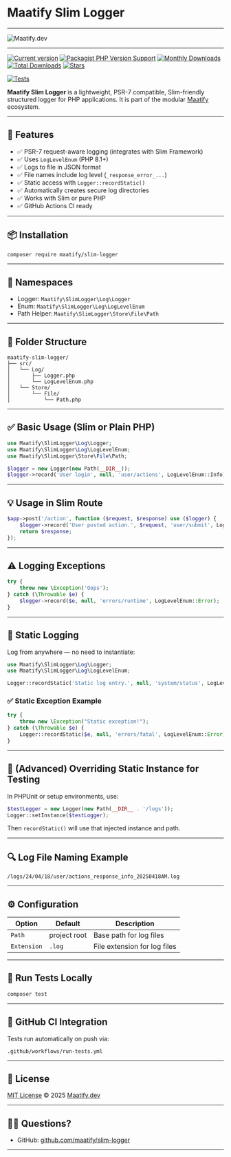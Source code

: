 # Maatify Slim Logger

---
![**Maatify.dev**](https://www.maatify.dev/assets/img/img/maatify_logo_white.svg)

---
[pkg]: <https://packagist.org/packages/maatify/slim-logger>
[pkg-stats]: <https://packagist.org/packages/maatify/slim-logger/stats>
[![Current version](https://img.shields.io/packagist/v/maatify/slim-logger)][pkg]
[![Packagist PHP Version Support](https://img.shields.io/packagist/php-v/maatify/slim-logger)][pkg]
[![Monthly Downloads](https://img.shields.io/packagist/dm/maatify/slim-logger)][pkg-stats]
[![Total Downloads](https://img.shields.io/packagist/dt/maatify/slim-logger)][pkg-stats]
[![Stars](https://img.shields.io/packagist/stars/maatify/slim-logger)](https://github.com/maatify/slim-logger/stargazers)

[![Tests](https://github.com/maatify/slim-logger/actions/workflows/run-tests.yml/badge.svg)](https://github.com/maatify/slim-logger/actions)

**Maatify Slim Logger** is a lightweight, PSR-7 compatible, Slim-friendly structured logger for PHP applications. It is part of the modular [Maatify](https://maatify.dev) ecosystem.

---

## 🚀 Features

- ✅ PSR-7 request-aware logging (integrates with Slim Framework)
- ✅ Uses `LogLevelEnum` (PHP 8.1+)
- ✅ Logs to file in JSON format
- ✅ File names include log level (`_response_error_...`)
- ✅ Static access with `Logger::recordStatic()`
- ✅ Automatically creates secure log directories
- ✅ Works with Slim or pure PHP
- ✅ GitHub Actions CI ready

---

## 📦 Installation

```bash
composer require maatify/slim-logger
```

---

## 🧱 Namespaces

- Logger: `Maatify\SlimLogger\Log\Logger`
- Enum: `Maatify\SlimLogger\Log\LogLevelEnum`
- Path Helper: `Maatify\SlimLogger\Store\File\Path`

---

## 📁 Folder Structure

```
maatify-slim-logger/
├── src/
│   └── Log/
│       ├── Logger.php
│       └── LogLevelEnum.php
│   └── Store/
│       └── File/
│           └── Path.php
```

---

## ✅ Basic Usage (Slim or Plain PHP)

```php
use Maatify\SlimLogger\Log\Logger;
use Maatify\SlimLogger\Log\LogLevelEnum;
use Maatify\SlimLogger\Store\File\Path;

$logger = new Logger(new Path(__DIR__));
$logger->record('User login', null, 'user/actions', LogLevelEnum::Info);
```

---

## 💡 Usage in Slim Route

```php
$app->post('/action', function ($request, $response) use ($logger) {
    $logger->record('User posted action.', $request, 'user/submit', LogLevelEnum::Debug);
    return $response;
});
```

---

## ⚠️ Logging Exceptions

```php
try {
    throw new \Exception('Oops');
} catch (\Throwable $e) {
    $logger->record($e, null, 'errors/runtime', LogLevelEnum::Error);
}
```

---

## 📣 Static Logging

Log from anywhere — no need to instantiate:

```php
use Maatify\SlimLogger\Log\Logger;
use Maatify\SlimLogger\Log\LogLevelEnum;

Logger::recordStatic('Static log entry.', null, 'system/status', LogLevelEnum::Info);
```

### ✅ Static Exception Example

```php
try {
    throw new \Exception("Static exception!");
} catch (\Throwable $e) {
    Logger::recordStatic($e, null, 'errors/fatal', LogLevelEnum::Error);
}
```

---

## 🧪 (Advanced) Overriding Static Instance for Testing

In PHPUnit or setup environments, use:

```php
$testLogger = new Logger(new Path(__DIR__ . '/logs'));
Logger::setInstance($testLogger);
```

Then `recordStatic()` will use that injected instance and path.

---

## 🔍 Log File Naming Example

```text
/logs/24/04/18/user/actions_response_info_20250418AM.log
```

---

## ⚙️ Configuration

| Option        | Default        | Description                     |
|---------------|----------------|---------------------------------|
| `Path`        | project root   | Base path for log files         |
| `Extension`   | `.log`         | File extension for log files    |

---

## 🧪 Run Tests Locally

```bash
composer test
```

---

## 🚀 GitHub CI Integration

Tests run automatically on push via:

`.github/workflows/run-tests.yml`

---

## 📄 License

[MIT License](./LICENSE) © 2025 [Maatify.dev](https://maatify.dev)

---

## 🙋‍♂️ Questions?

- GitHub: [github.com/maatify/slim-logger](https://github.com/maatify/slim-logger)

---
